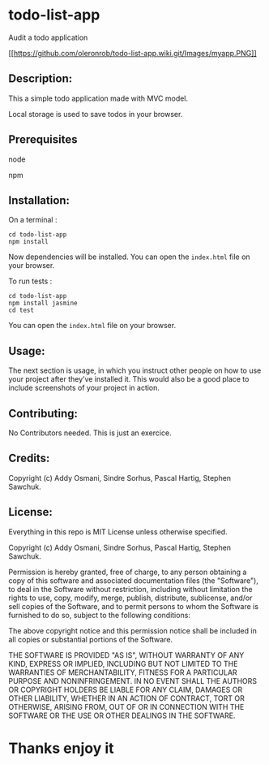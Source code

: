 # todo-list-app
Audit a todo application

[[https://github.com/oleronrob/todo-list-app.wiki.git/Images/myapp.PNG]]


## Description: 
This a simple todo application made with MVC model. 

Local storage is used to save todos in your browser.


## Prerequisites

node

npm

## Installation: 

On a terminal :
```
cd todo-list-app
npm install
```
Now dependencies will be installed.
You can open the ```index.html``` file on your browser.

To run tests :
```
cd todo-list-app
npm install jasmine
cd test
```
You can open the ```index.html``` file on your browser.


## Usage: 
The next section is usage, in which you instruct other people on how to use your project after they’ve installed it. This would also be a good place to include screenshots of your project in action.

## Contributing: 

No Contributors needed. This is just an exercice.

## Credits: 

Copyright (c) Addy Osmani, Sindre Sorhus, Pascal Hartig, Stephen Sawchuk.

## License: 

Everything in this repo is MIT License unless otherwise specified.

Copyright (c) Addy Osmani, Sindre Sorhus, Pascal Hartig, Stephen Sawchuk.

Permission is hereby granted, free of charge, to any person obtaining a copy of this software and associated documentation files (the "Software"), to deal in the Software without restriction, including without limitation the rights to use, copy, modify, merge, publish, distribute, sublicense, and/or sell copies of the Software, and to permit persons to whom the Software is furnished to do so, subject to the following conditions:

The above copyright notice and this permission notice shall be included in all copies or substantial portions of the Software.

THE SOFTWARE IS PROVIDED "AS IS", WITHOUT WARRANTY OF ANY KIND, EXPRESS OR IMPLIED, INCLUDING BUT NOT LIMITED TO THE WARRANTIES OF MERCHANTABILITY, FITNESS FOR A PARTICULAR PURPOSE AND NONINFRINGEMENT. IN NO EVENT SHALL THE AUTHORS OR COPYRIGHT HOLDERS BE LIABLE FOR ANY CLAIM, DAMAGES OR OTHER LIABILITY, WHETHER IN AN ACTION OF CONTRACT, TORT OR OTHERWISE, ARISING FROM, OUT OF OR IN CONNECTION WITH THE SOFTWARE OR THE USE OR OTHER DEALINGS IN THE SOFTWARE.

# Thanks enjoy it
